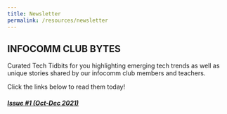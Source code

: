 ```yaml
---
title: Newsletter
permalink: /resources/newsletter
---
```

## **INFOCOMM CLUB BYTES**

Curated Tech Tidbits for you highlighting emerging tech trends as well as unique stories shared by our infocomm club members and teachers.

Click the links below to read them today!
##### [Issue #1 (Oct-Dec 2021)](https://go.gov.sg/icmbytes01)